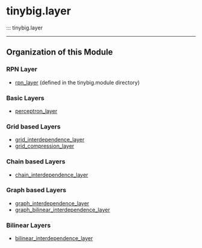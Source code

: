 # tinybig.layer

::: tinybig.layer

---------------------------------------
## Organization of this Module

### RPN Layer
* [rpn_layer](../module/rpn_layer.md) (defined in the tinybig.module directory)

### Basic Layers
* [perceptron_layer](perceptron_layer.md)

### Grid based Layers
* [grid_interdependence_layer](grid_interdependence_layer.md)
* [grid_compression_layer](grid_compression_layer.md)

### Chain based Layers
* [chain_interdependence_layer](chain_interdependence_layer.md)

### Graph based Layers
* [graph_interdependence_layer](graph_interdependence_layer.md)
* [graph_bilinear_interdependence_layer](graph_bilinear_interdependence_layer.md)

### Bilinear Layers
* [bilinear_interdependence_layer](bilinear_interdependence_layer.md)

